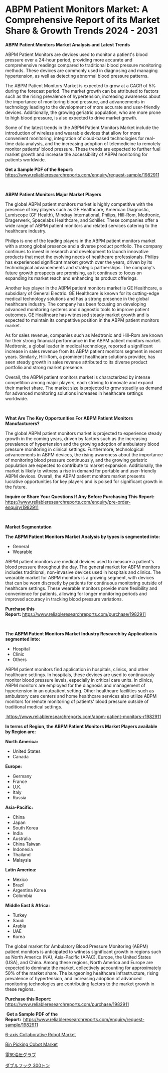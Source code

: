 <p><h1>ABPM Patient Monitors Market: A Comprehensive Report of its Market Share & Growth Trends 2024 - 2031</h1></p><p><strong>ABPM Patient Monitors Market Analysis and Latest Trends</strong></p>
<p><p>ABPM Patient Monitors are devices used to monitor a patient's blood pressure over a 24-hour period, providing more accurate and comprehensive readings compared to traditional blood pressure monitoring methods. These devices are commonly used in diagnosing and managing hypertension, as well as detecting abnormal blood pressure patterns.</p><p>The ABPM Patient Monitors Market is expected to grow at a CAGR of 5% during the forecast period. The market growth can be attributed to factors such as the rising prevalence of hypertension, increasing awareness about the importance of monitoring blood pressure, and advancements in technology leading to the development of more accurate and user-friendly devices. Additionally, the growing geriatric population, who are more prone to high blood pressure, is also expected to drive market growth.</p><p>Some of the latest trends in the ABPM Patient Monitors Market include the introduction of wireless and wearable devices that allow for more convenient monitoring, integration of cloud-based technologies for real-time data analysis, and the increasing adoption of telemedicine to remotely monitor patients' blood pressure. These trends are expected to further fuel market growth and increase the accessibility of ABPM monitoring for patients worldwide.</p></p>
<p><strong>Get a Sample PDF of the Report:&nbsp;</strong> <a href="https://www.reliableresearchreports.com/enquiry/request-sample/1982911">https://www.reliableresearchreports.com/enquiry/request-sample/1982911</a></p>
<p>&nbsp;</p>
<p><strong>ABPM Patient Monitors Major Market Players</strong></p>
<p><p>The global ABPM patient monitors market is highly competitive with the presence of key players such as GE Healthcare, American Diagnostic, Lumiscope (GF Health), Mindray International, Philips, Hill-Rom, Medtronic, Dragerwerk, Spacelabs Healthcare, and Schiller. These companies offer a wide range of ABPM patient monitors and related services catering to the healthcare industry.</p><p>Philips is one of the leading players in the ABPM patient monitors market with a strong global presence and a diverse product portfolio. The company continues to invest in research and development to launch innovative products that meet the evolving needs of healthcare professionals. Philips has experienced significant market growth over the years, driven by its technological advancements and strategic partnerships. The company's future growth prospects are promising, as it continues to focus on expanding its market reach and enhancing its product offerings.</p><p>Another key player in the ABPM patient monitors market is GE Healthcare, a subsidiary of General Electric. GE Healthcare is known for its cutting-edge medical technology solutions and has a strong presence in the global healthcare industry. The company has been focusing on developing advanced monitoring systems and diagnostic tools to improve patient outcomes. GE Healthcare has witnessed steady market growth and is expected to maintain its competitive position in the ABPM patient monitors market.</p><p>As for sales revenue, companies such as Medtronic and Hill-Rom are known for their strong financial performance in the ABPM patient monitors market. Medtronic, a global leader in medical technology, reported a significant increase in sales revenue from its ABPM patient monitors segment in recent years. Similarly, Hill-Rom, a prominent healthcare solutions provider, has seen steady growth in sales revenue attributed to its diverse product portfolio and strong market presence.</p><p>Overall, the ABPM patient monitors market is characterized by intense competition among major players, each striving to innovate and expand their market share. The market size is projected to grow steadily as demand for advanced monitoring solutions increases in healthcare settings worldwide.</p></p>
<p>&nbsp;</p>
<p><strong>What Are The Key Opportunities For ABPM Patient Monitors Manufacturers?</strong></p>
<p><p>The global ABPM patient monitors market is projected to experience steady growth in the coming years, driven by factors such as the increasing prevalence of hypertension and the growing adoption of ambulatory blood pressure monitoring in clinical settings. Furthermore, technological advancements in ABPM devices, the rising awareness about the importance of monitoring blood pressure continuously, and the growing geriatric population are expected to contribute to market expansion. Additionally, the market is likely to witness a rise in demand for portable and user-friendly ABPM devices. Overall, the ABPM patient monitors market presents lucrative opportunities for key players and is poised for significant growth in the future.</p></p>
<p><strong>Inquire or Share Your Questions If Any Before Purchasing This Report:</strong> <a href="https://www.reliableresearchreports.com/enquiry/pre-order-enquiry/1982911">https://www.reliableresearchreports.com/enquiry/pre-order-enquiry/1982911</a></p>
<p>&nbsp;</p>
<p><strong>Market Segmentation</strong></p>
<p><strong>The ABPM Patient Monitors Market Analysis by types is segmented into:</strong></p>
<p><ul><li>General</li><li>Wearable</li></ul></p>
<p><p>ABPM patient monitors are medical devices used to measure a patient's blood pressure throughout the day. The general market for ABPM monitors includes traditional, non-invasive devices used in hospitals and clinics. The wearable market for ABPM monitors is a growing segment, with devices that can be worn discreetly by patients for continuous monitoring outside of healthcare settings. These wearable monitors provide more flexibility and convenience for patients, allowing for longer monitoring periods and improved accuracy in tracking blood pressure variations.</p></p>
<p><strong>Purchase this Report:&nbsp;</strong><a href="https://www.reliableresearchreports.com/purchase/1982911">https://www.reliableresearchreports.com/purchase/1982911</a></p>
<p>&nbsp;</p>
<p><strong>The ABPM Patient Monitors Market Industry Research by Application is segmented into:</strong></p>
<p><ul><li>Hospital</li><li>Clinic</li><li>Others</li></ul></p>
<p><p>ABPM patient monitors find application in hospitals, clinics, and other healthcare settings. In hospitals, these devices are used to continuously monitor blood pressure levels, especially in critical care units. In clinics, ABPM monitors are employed for the diagnosis and management of hypertension in an outpatient setting. Other healthcare facilities such as ambulatory care centers and home healthcare services also utilize ABPM monitors for remote monitoring of patients' blood pressure outside of traditional medical settings.</p></p>
<p><a href="https://www.reliableresearchreports.com/abpm-patient-monitors-r1982911">&nbsp;https://www.reliableresearchreports.com/abpm-patient-monitors-r1982911</a></p>
<p><strong>In terms of Region, the ABPM Patient Monitors Market Players available by Region are:</strong></p>
<p>
    <p> <strong> North America: </strong>
        <ul>
            <li>United States</li>
            <li>Canada</li>
        </ul>
        </p> 
    <p> <strong> Europe: </strong>
        <ul>
            <li>Germany</li>
            <li>France</li>
            <li>U.K.</li>
            <li>Italy</li>
            <li>Russia</li>
        </ul>
        </p> 
    <p> <strong> Asia-Pacific: </strong>
        <ul>
            <li>China</li>
            <li>Japan</li>
            <li>South Korea</li>
            <li>India</li>
            <li>Australia</li>
            <li>China Taiwan</li>
            <li>Indonesia</li>
            <li>Thailand</li>
            <li>Malaysia</li>
        </ul>
        </p> 
    <p> <strong> Latin America: </strong>
        <ul>
            <li>Mexico</li>
            <li>Brazil</li>
            <li>Argentina Korea</li>
            <li>Colombia</li>
        </ul>
        </p> 
    <p> <strong> Middle East & Africa: </strong>
        <ul>
            <li>Turkey</li>
            <li>Saudi</li>
            <li>Arabia</li>
            <li>UAE</li>
            <li>Korea</li>
        </ul>
    </p>
    </p>
<p><p>The global market for Ambulatory Blood Pressure Monitoring (ABPM) patient monitors is anticipated to witness significant growth in regions such as North America (NA), Asia-Pacific (APAC), Europe, the United States (USA), and China. Among these regions, North America and Europe are expected to dominate the market, collectively accounting for approximately 50% of the market share. The burgeoning healthcare infrastructure, rising prevalence of hypertension, and increasing adoption of advanced monitoring technologies are contributing factors to the market growth in these regions.</p></p>
<p><strong>Purchase this Report: </strong><a href="https://www.reliableresearchreports.com/purchase/1982911">https://www.reliableresearchreports.com/purchase/1982911</a></p>
<p>&nbsp;<strong>Get a Sample PDF of the Report:&nbsp;&nbsp;</strong><a href="https://www.reliableresearchreports.com/enquiry/request-sample/1982911">https://www.reliableresearchreports.com/enquiry/request-sample/1982911</a></p>
<p><strong></strong></p>
<p><p><a href="https://github.com/airdrophunter675/Market-Research-Report-List-1/blob/main/6-axis-collaborative-robot-market.md">6-axis Collaborative Robot Market</a></p><p><a href="https://github.com/aafbctfl75/Market-Research-Report-List-1/blob/main/bin-picking-cobot-market.md">Bin Picking Cobot Market</a></p><p><a href="https://github.com/KaydenJohns1964/Market-Research-Report-List-2/blob/main/4968917170513.md">電気油圧グラブ</a></p><p><a href="https://github.com/decker5351/Market-Research-Report-List-2/blob/main/7491344170514.md">ダブルフック 300トン</a></p></p>